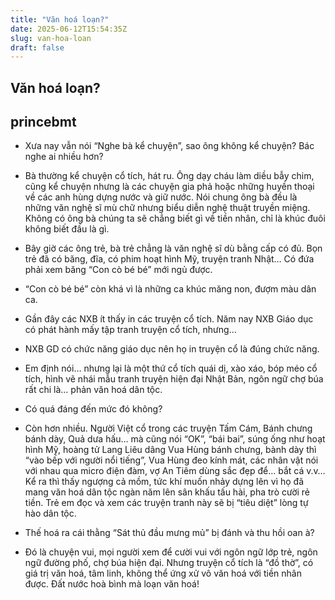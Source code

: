 ```yaml
---
title: "Văn hoá loạn?"
date: 2025-06-12T15:54:35Z
slug: van-hoa-loan
draft: false
---
```


## Văn hoá loạn?

## princebmt

- Xưa nay vẫn nói “Nghe bà kể chuyện”, sao ông không kể chuyện? Bác nghe ai nhiều hơn?
- Bà thường kể chuyện cổ tích, hát ru. Ông dạy cháu làm diều bẫy chim, cũng kể chuyện nhưng là các chuyện gia phả hoặc những huyền thoại về các anh hùng dựng nước và giữ nước. Nói chung ông bà đều là những văn nghệ sĩ mù chữ nhưng biểu diễn nghệ thuật truyền miệng. Không có ông bà chúng ta sẽ chẳng biết gì về tiền nhân, chỉ là khúc đuôi không biết đầu là gì.

- Bây giờ các ông trẻ, bà trẻ chẳng là văn nghệ sĩ dù bằng cấp có đủ. Bọn trẻ đã có băng, đĩa, có phim hoạt hình Mỹ, truyện tranh Nhật… Có đứa phải xem băng “Con cò bé bé” mới ngủ được.

- “Con cò bé bé” còn khá vì là những ca khúc măng non, đượm màu dân ca.

- Gần đây các NXB ít thấy in các truyện cổ tích. Năm nay NXB Giáo dục có phát hành mấy tập tranh truyện cổ tích, nhưng…

- NXB GD có chức năng giáo dục nên họ in truyện cổ là đúng chức năng.

- Em định nói… nhưng lại là một thứ cổ tích quái dị, xào xáo, bóp méo cổ tích, hình vẽ nhái mẫu tranh truyện hiện đại Nhật Bản, ngôn ngữ chợ búa rất chi là… phản văn hoá dân tộc.

- Có quá đáng đến mức đó không?

- Còn hơn nhiều. Người Việt cổ trong các truyện Tấm Cám, Bánh chưng bánh dày, Quả dưa hấu… mà cũng nói “OK”, “bái bai”, súng ống như hoạt hình Mỹ, hoàng tử Lang Liêu dâng Vua Hùng bánh chưng, bành dày thì “vào bếp với người nổi tiếng”, Vua Hùng đeo kính mát, các nhân vật nói với nhau qua micro điện đàm, vợ An Tiêm dùng sắc đẹp để… bắt cá v.v… Kể ra thì thấy ngượng cả mồm, tức khí muốn nhảy dựng lên vì họ đã mang văn hoá dân tộc ngàn năm lên sân khấu tấu hài, pha trò cười rẻ tiền. Trẻ em đọc và xem các truyện tranh này sẽ bị “tiêu diệt” lòng tự hào dân tộc.

- Thế hoá ra cái thằng “Sát thủ đầu mưng mủ” bị đánh và thu hồi oan à?

- Đó là chuyện vui, mọi người xem để cười vui với ngôn ngữ lớp trẻ, ngôn ngữ đường phố, chợ búa hiện đại. Nhưng truyện cổ tích là “đồ thờ”, có giá trị văn hoá, tâm linh, không thể ứng xử vô văn hoá với tiền nhân được. Đất nước hoà bình mà loạn văn hoá!